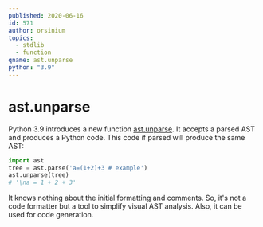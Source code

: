 ```yaml
---
published: 2020-06-16
id: 571
author: orsinium
topics:
  - stdlib
  - function
qname: ast.unparse
python: "3.9"
---
```


# ast.unparse

Python 3.9 introduces a new function [ast.unparse](https://docs.python.org/3.9/library/ast.html#ast.unparse). It accepts a parsed AST and produces a Python code. This code if parsed will produce the same AST:

```python
import ast
tree = ast.parse('a=(1+2)+3 # example')
ast.unparse(tree)
# '\na = 1 + 2 + 3'
```

It knows nothing about the initial formatting and comments. So, it's not a code formatter but a tool to simplify visual AST analysis. Also, it can be used for code generation.
